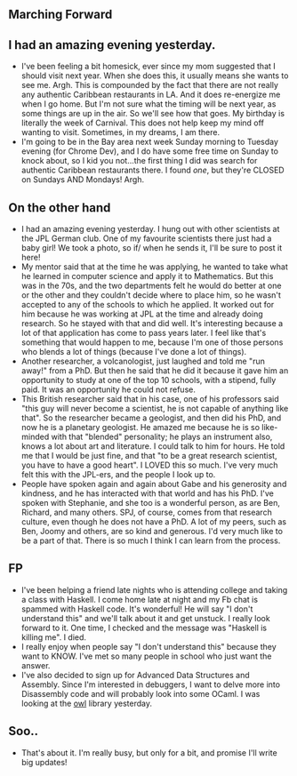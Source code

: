 ## Marching Forward

## I had an amazing evening yesterday.
- I've been feeling a bit homesick, ever since my mom suggested that I should visit next year. When she does this,
  it usually means she wants to see me. Argh. This is compounded by the fact that there are not really any authentic
  Caribbean restaurants in LA. And it does re-energize me when I go home. But I'm not sure what the timing will be 
  next year, as some things are up in the air. So we'll see how that goes. My birthday is literally the week of Carnival.
  This does not help keep my mind off wanting to visit. Sometimes, in my dreams, I am there.
- I'm going to be in the Bay area next week Sunday morning to Tuesday evening (for Chrome Dev), and I do have some free time on Sunday to
  knock about, so I kid you not...the first thing I did was search for authentic Caribbean restaurants there. I found *one*,
  but they're CLOSED on Sundays AND Mondays! Argh.
  
## On the other hand
- I had an amazing evening yesterday. I hung out with other scientists at the JPL German club. One of my favourite scientists
  there just had a baby girl! We took a photo, so if/ when he sends it, I'll be sure to post it here!
- My mentor said that at the time he was applying, he wanted to take what he learned in computer science and apply it to Mathematics.
  But this was in the 70s, and the two departments felt he would do better at one or the other and they couldn't decide where to place him,
  so he wasn't accepted to any of the schools to which he applied. It worked out for him because he was working at JPL at the time and
  already doing research. So he stayed with that and did well.
  It's interesting because a lot of  that application has come to pass years later. I feel like that's something that would happen to me, 
  because I'm one of those persons who blends a lot of things (because I've done a lot of things). 
- Another researcher, a volcanologist, just laughed and told me "run away!" from a PhD. But then he said that he did it because it gave him
  an opportunity to study at one of the top 10 schools, with a stipend, fully paid. It was an opportunity he could not refuse. 
- This British researcher said that in his case, one of his professors said "this guy will never become a scientist, he is not capable of 
  anything like that". So the researcher became a geologist, and then did his PhD, and now he is a planetary geologist. He amazed me because
  he is so like-minded with that "blended" personality; he plays an instrument also, knows a lot about art and literature. I could talk to him
  for hours. He told me that I would be just fine, and that "to be a great research scientist, you have to have a good heart". I LOVED this
  so much. I've very much felt this with the JPL-ers, and the people I look up to. 
- People have spoken again and again about Gabe and his generosity and kindness, and he has interacted with that world and has his PhD. 
  I've spoken with Stephanie, and she too is a wonderful person, as are Ben, Richard, and many others. SPJ, of course, comes from that research
  culture, even though he does not have a PhD.
  A lot of my peers, such as Ben, Joomy and others, are so kind and generous. I'd very much like to be a part of that. There is so much 
  I think I can learn from the process. 
  
## FP
- I've been helping a friend late nights who is attending college and taking a class with Haskell. I come home late at night and my
  Fb chat is spammed with Haskell code. It's wonderful! He will say "I don't understand this" and we'll talk about it and get unstuck.
  I really look forward to it. One time, I checked and the message was "Haskell is killing me". I died.
- I really enjoy when people say "I don't understand this" because they want to KNOW. I've met so many people in school who just 
  want the answer. 
- I've also decided  to sign up for Advanced Data Structures and Assembly. Since I'm interested in debuggers, I want to delve more 
  into Disassembly code and will probably look into some OCaml. I was looking at the [owl](https://github.com/owlbarn/owl) library yesterday.
  
## Soo..
- That's about it. I'm really busy, but only for a bit, and promise I'll write big updates!
  
  
  
